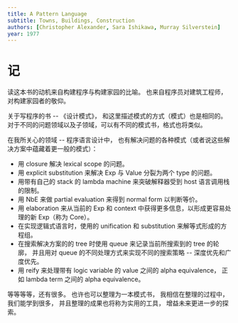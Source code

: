 ```yaml
---
title: A Pattern Language
subtitle: Towns, Buildings, Construction
authors: [Christopher Alexander, Sara Ishikawa, Murray Silverstein]
year: 1977
---
```


# 记

读这本书的动机来自构建程序与构建家园的比喻。
也来自程序员对建筑工程师，对构建家园者的敬仰。

关于写程序的书 -- 《设计模式》，
和这里描述模式的方式（模式）也是相同的。
对于不同的问题领域以及子领域，可以有不同的模式书，格式也将类似。

在我所关心的领域 -- 程序语言设计中，
也有解决问题的各种模式（或者说这些解决方案中蕴藏着更一般的模式）：

- 用 closure 解决 lexical scope 的问题。
- 用 explicit substitution 来解决 Exp 与 Value 分裂为两个 type 的问题。
- 用带有自己的 stack 的 lambda machine 来突破解释器受到 host 语言调用栈的限制。
- 用 NbE 来做 partial evaluation 来得到 normal form 以判断等价。
- 用 elaboration 来从当前的 Exp 和 context 中获得更多信息，以形成更容易处理的新 Exp（称为 Core）。
- 在实现逻辑式语言时，使用的 unification 和 substitution 来解等式形成的方程组。
- 在搜索解决方案的的 tree 时使用 queue 来记录当前所搜索到的 tree 的轮廓，
  并且用对 queue 的不同处理方式来实现不同的搜索策略 -- 深度优先和广度优先。
- 用 reify 来处理带有 logic variable 的 value 之间的 alpha equivalence，
  正如 lambda term 之间的 alpha equivalence。

等等等等，还有很多。
也许也可以整理为一本模式书，
我相信在整理的过程中，我们能学到很多，
并且整理的成果也将称为实用的工具，
增益未来更进一步的探索。
